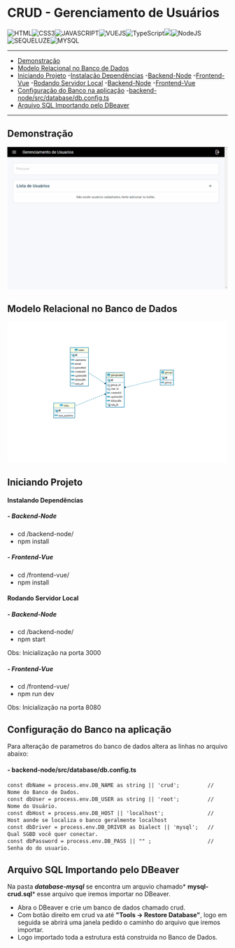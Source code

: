 # CRUD - Gerenciamento de Usuários

![HTML](https://img.shields.io/badge/HTML5-E34F26?style=for-the-badge&logo=html5&logoColor=white)![CSS3](https://img.shields.io/badge/CSS3-1572B6?style=for-the-badge&logo=css3&logoColor=white)![JAVASCRIPT](https://img.shields.io/badge/JavaScript-F7DF1E?style=for-the-badge&logo=javascript&logoColor=black)![VUEJS](https://img.shields.io/badge/Vue.js-35495E?style=for-the-badge&logo=vue.js&logoColor=4FC08)![TypeScript](https://img.shields.io/badge/TypeScript-007ACC?style=for-the-badge&logo=typescript&logoColor=white)![](https://img.shields.io/badge/Express.js-404D59?style=for-the-badge)![NodeJS](https://img.shields.io/badge/Node.js-43853D?style=for-the-badge&logo=node.js&logoColor=white)![SEQUELUZE](https://img.shields.io/badge/sequelize-323330?style=for-the-badge&logo=sequelize&logoColor=blue)![MYSQL](https://img.shields.io/badge/MySQL-00000F?style=for-the-badge&logo=mysql&logoColor=white)

------------

* [Demonstração](#demonstração)
* [Modelo Relacional no Banco de Dados](#modelo-relacional-no-banco-de-dados)
* [Iniciando Projeto](#iniciando-projeto)
    -[Instalação Dependências](#instalando-dependências)
        -[Backend-Node](#backend-node)
        -[Frontend-Vue](#frontend-vue)
    -[Rodando Servidor Local](#rodando-servidor-local)
        -[Backend-Node](#backend-node-1)
        -[Frontend-Vue](#frontend-vue-1)
* [Configuração do Banco na aplicação](#configuração-do-banco-na-aplicação)
    -[backend-node/src/database/db.config.ts](#backend-nodesrcdatabasedbconfigts)
* [Arquivo SQL Importando pelo DBeaver](#arquivo-sql-importando-pelo-dbeaver)
------------

## Demonstração
![](https://github.com/luandre93/crud-usuario-fullstack/blob/master/docs/crud-demonstracao.gif?raw=true)

## Modelo Relacional no Banco de Dados
![](https://github.com/luandre93/crud-usuario-fullstack/blob/master/docs/ModeloER.jpg?raw=true)

## Iniciando Projeto

####  Instalando Dependências
##### - Backend-Node
* cd /backend-node/
* npm install

##### - Frontend-Vue
* cd /frontend-vue/
* npm install

#### Rodando Servidor Local
##### - Backend-Node
* cd /backend-node/
* npm start

Obs: Inicialização na porta 3000

##### - Frontend-Vue
* cd /frontend-vue/
* npm run dev

Obs: Inicialização na porta 8080

## Configuração do Banco na aplicação

Para alteração de parametros do banco de dados altera as linhas no arquivo abaixo:

#### - backend-node/src/database/db.config.ts
```
const dbName = process.env.DB_NAME as string || 'crud';  		// Nome do Banco de Dados.
const dbUser = process.env.DB_USER as string || 'root';     	// Nome do Usuário.
const dbHost = process.env.DB_HOST || 'localhost';         		// Host aonde se localiza o banco geralmente localhost
const dbDriver = process.env.DB_DRIVER as Dialect || 'mysql';   // Qual SGBD você quer conectar.
const dbPassword = process.env.DB_PASS || "" ; 				    // Senha do do usuario.
```
## Arquivo SQL Importando pelo DBeaver

Na pasta ***database-mysql*** se encontra um arquvio chamado* **mysql-crud.sql*** esse arquivo que iremos importar no DBeaver.
- Abra o DBeaver e crie um banco de dados chamado crud.
- Com botão direito em crud va até **"Tools -> Restore Database"**, logo em seguida se abrirá uma janela pedido o caminho do arquivo que iremos importar.
- Logo importado toda a estrutura está construida no Banco de Dados.
